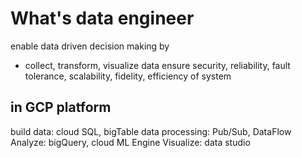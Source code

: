 # What's data engineer
enable data driven decision making by
- collect, transform, visualize data
ensure security, reliability, fault tolerance, scalability, fidelity, efficiency of system

## in GCP platform
build data: cloud SQL, bigTable
data processing: Pub/Sub, DataFlow
Analyze: bigQuery, cloud ML Engine
Visualize: data studio 













